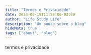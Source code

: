 ```yaml
---
title: "Termos e Privacidade"
date: 2024-06-19T11:55:06-03:00
author: "Life Study Life"
description: "Um pouco sobre o blog"
hideMeta: true
tags: ["about", "blog"]
---
```



termos e privacidade